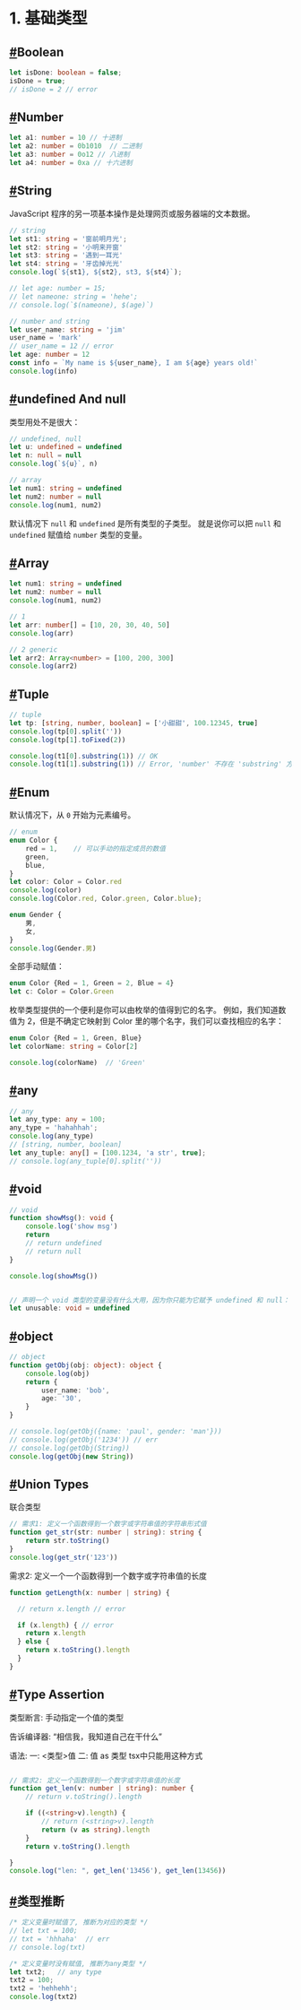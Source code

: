 #  1. 基础类型

## [#](https://24kcs.github.io/vue3_study/chapter2/1_type.html#布尔值)Boolean

```typescript
let isDone: boolean = false;
isDone = true;
// isDone = 2 // error
```

## [#](https://24kcs.github.io/vue3_study/chapter2/1_type.html#数字)Number

```typescript
let a1: number = 10 // 十进制
let a2: number = 0b1010  // 二进制
let a3: number = 0o12 // 八进制
let a4: number = 0xa // 十六进制
```

## [#](https://24kcs.github.io/vue3_study/chapter2/1_type.html#字符串)String

JavaScript 程序的另一项基本操作是处理网页或服务器端的文本数据。

```typescript
// string
let st1: string = '窗前明月光';
let st2: string = '小明来开窗'
let st3: string = '遇到一耳光'
let st4: string = '牙齿掉光光'
console.log(`${st1}, ${st2}, st3, ${st4}`);
```

```typescript
// let age: number = 15;
// let nameone: string = 'hehe';
// console.log(`$(nameone), $(age)`)

// number and string
let user_name: string = 'jim'
user_name = 'mark'
// user_name = 12 // error
let age: number = 12
const info = `My name is ${user_name}, I am ${age} years old!`
console.log(info)
```

## [#](https://24kcs.github.io/vue3_study/chapter2/1_type.html#undefined-和-null)undefined And null

类型用处不是很大：

```typescript
// undefined, null
let u: undefined = undefined
let n: null = null
console.log(`${u}`, n)

// array
let num1: string = undefined
let num2: number = null
console.log(num1, num2)
```

默认情况下 `null` 和 `undefined` 是所有类型的子类型。 就是说你可以把 `null` 和 `undefined` 赋值给 `number` 类型的变量。

## [#](https://24kcs.github.io/vue3_study/chapter2/1_type.html#数组)Array

```typescript
let num1: string = undefined
let num2: number = null
console.log(num1, num2)

// 1
let arr: number[] = [10, 20, 30, 40, 50]
console.log(arr)

// 2 generic
let arr2: Array<number> = [100, 200, 300]
console.log(arr2)
```

## [#](https://24kcs.github.io/vue3_study/chapter2/1_type.html#元组-tuple)Tuple

```typescript
// tuple
let tp: [string, number, boolean] = ['小甜甜', 100.12345, true]
console.log(tp[0].split(''))
console.log(tp[1].toFixed(2))
```

```typescript
console.log(t1[0].substring(1)) // OK
console.log(t1[1].substring(1)) // Error, 'number' 不存在 'substring' 方法
```

## [#](https://24kcs.github.io/vue3_study/chapter2/1_type.html#枚举)Enum

默认情况下，从 `0` 开始为元素编号。

```typescript
// enum
enum Color {
    red = 1,	// 可以手动的指定成员的数值
    green,
    blue,
}
let color: Color = Color.red
console.log(color)
console.log(Color.red, Color.green, Color.blue);

enum Gender {
    男,
    女,
}
console.log(Gender.男)
```

全部手动赋值：

```typescript
enum Color {Red = 1, Green = 2, Blue = 4}
let c: Color = Color.Green
```

枚举类型提供的一个便利是你可以由枚举的值得到它的名字。 例如，我们知道数值为 2，但是不确定它映射到 Color 里的哪个名字，我们可以查找相应的名字：

```typescript
enum Color {Red = 1, Green, Blue}
let colorName: string = Color[2]

console.log(colorName)  // 'Green'
```

## [#](https://24kcs.github.io/vue3_study/chapter2/1_type.html#any)any



```typescript
// any
let any_type: any = 100;
any_type = 'hahahhah';
console.log(any_type)
// [string, number, boolean]
let any_tuple: any[] = [100.1234, 'a str', true];
// console.log(any_tuple[0].split(''))
```



## [#](https://24kcs.github.io/vue3_study/chapter2/1_type.html#void)void

```typescript
// void
function showMsg(): void {
    console.log('show msg')
    return
    // return undefined
    // return null
}

console.log(showMsg())


// 声明一个 void 类型的变量没有什么大用，因为你只能为它赋予 undefined 和 null：
let unusable: void = undefined
```

## [#](https://24kcs.github.io/vue3_study/chapter2/1_type.html#object)object

```typescript
// object
function getObj(obj: object): object {
    console.log(obj)
    return {
        user_name: 'bob',
        age: '30',
    }
}

// console.log(getObj({name: 'paul', gender: 'man'}))
// console.log(getObj('1234')) // err
// console.log(getObj(String))
console.log(getObj(new String))
```

## [#](https://24kcs.github.io/vue3_study/chapter2/1_type.html#联合类型)Union Types

联合类型

```typescript
// 需求1: 定义一个函数得到一个数字或字符串值的字符串形式值
function get_str(str: number | string): string {
    return str.toString()
}
console.log(get_str('123'))
```

需求2: 定义一个一个函数得到一个数字或字符串值的长度

```typescript
function getLength(x: number | string) {

  // return x.length // error

  if (x.length) { // error
    return x.length
  } else {
    return x.toString().length
  }
}
```

## [#](https://24kcs.github.io/vue3_study/chapter2/1_type.html#类型断言)Type Assertion

类型断言: 手动指定一个值的类型

告诉编译器: “相信我，我知道自己在干什么”

语法:
   一: <类型>值
   二: 值 as 类型  tsx中只能用这种方式



```typescript

// 需求2: 定义一个函数得到一个数字或字符串值的长度
function get_len(v: number | string): number {
    // return v.toString().length

    if ((<string>v).length) {
        // return (<string>v).length
        return (v as string).length
    }
    return v.toString().length

}
console.log("len: ", get_len('13456'), get_len(13456))
```

## [#](https://24kcs.github.io/vue3_study/chapter2/1_type.html#类型推断)类型推断

```typescript
/* 定义变量时赋值了, 推断为对应的类型 */
// let txt = 100;
// txt = 'hhhaha'  // err
// console.log(txt)

/* 定义变量时没有赋值, 推断为any类型 */
let txt2;   // any type
txt2 = 100;
txt2 = 'hehhehh';
console.log(txt2)
```
